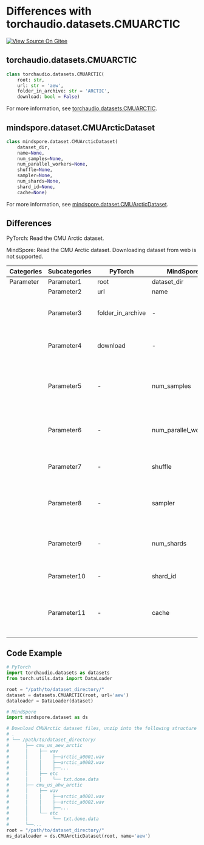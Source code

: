 # Differences with torchaudio.datasets.CMUARCTIC

[![View Source On Gitee](https://mindspore-website.obs.cn-north-4.myhuaweicloud.com/website-images/r2.3.2/resource/_static/logo_source_en.svg)](https://gitee.com/mindspore/docs/blob/r2.3.2/docs/mindspore/source_en/note/api_mapping/pytorch_diff/CMUARCTIC.md)

## torchaudio.datasets.CMUARCTIC

```python
class torchaudio.datasets.CMUARCTIC(
    root: str,
    url: str = 'aew',
    folder_in_archive: str = 'ARCTIC',
    download: bool = False)
```

For more information, see [torchaudio.datasets.CMUARCTIC](https://pytorch.org/audio/0.8.0/datasets.html#cmuarctic).

## mindspore.dataset.CMUArcticDataset

```python
class mindspore.dataset.CMUArcticDataset(
    dataset_dir,
    name=None,
    num_samples=None,
    num_parallel_workers=None,
    shuffle=None,
    sampler=None,
    num_shards=None,
    shard_id=None,
    cache=None)
```

For more information, see [mindspore.dataset.CMUArcticDataset](https://mindspore.cn/docs/en/r2.3.2/api_python/dataset/mindspore.dataset.CMUArcticDataset.html#mindspore.dataset.CMUArcticDataset).

## Differences

PyTorch: Read the CMU Arctic dataset.

MindSpore: Read the CMU Arctic dataset. Downloading dataset from web is not supported.

| Categories | Subcategories |PyTorch | MindSpore | Difference |
| --- | ---   | ---   | ---        |---  |
|Parameter | Parameter1 | root    | dataset_dir    | - |
|     | Parameter2 | url      | name    |- |
|     | Parameter3 | folder_in_archive      | -    |Not supported by MindSpore |
|     | Parameter4 | download    | -   | Not supported by MindSpore |
|     | Parameter5 | -    | num_samples |  The number of images to be included in the dataset |
|     | Parameter6 | -    | num_parallel_workers | Number of worker threads to read the data |
|     | Parameter7 | -    | shuffle  | Whether to perform shuffle on the dataset |
|     | Parameter8 | -    | sampler  | Object used to choose samples from the dataset |
|     | Parameter9 | -    | num_shards | Number of shards that the dataset will be divided into |
|     | Parameter10 | -    | shard_id | The shard ID within num_shards |
|     | Parameter11 | -    | cache | Use tensor caching service to speed up dataset processing |

## Code Example

```python
# PyTorch
import torchaudio.datasets as datasets
from torch.utils.data import DataLoader

root = "/path/to/dataset_directory/"
dataset = datasets.CMUARCTIC(root, url='aew')
dataloader = DataLoader(dataset)

# MindSpore
import mindspore.dataset as ds

# Download CMUArctic dataset files, unzip into the following structure
# .
# └── /path/to/dataset_directory/
#      ├── cmu_us_aew_arctic
#      │    ├── wav
#      │    │    ├──arctic_a0001.wav
#      │    │    ├──arctic_a0002.wav
#      │    │    ├──...
#      │    ├── etc
#      │    │    └── txt.done.data
#      ├── cmu_us_ahw_arctic
#      │    ├── wav
#      │    │    ├──arctic_a0001.wav
#      │    │    ├──arctic_a0002.wav
#      │    │    ├──...
#      │    └── etc
#      │         └── txt.done.data
#      └──...
root = "/path/to/dataset_directory/"
ms_dataloader = ds.CMUArcticDataset(root, name='aew')
```
